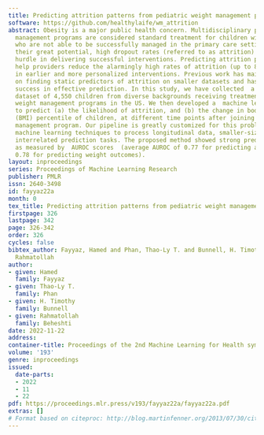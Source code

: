 ```yaml
---
title: Predicting attrition patterns from pediatric weight management programs
software: https://github.com/healthylaife/wm_attrition
abstract: Obesity is a major public health concern. Multidisciplinary pediatric weight
  management programs are considered standard treatment for children with obesity
  who are not able to be successfully managed in the primary care setting. Despite
  their great potential, high dropout rates (referred to as attrition) are a major
  hurdle in delivering successful interventions. Predicting attrition patterns can
  help providers reduce the alarmingly high rates of attrition (up to 80%) by engaging
  in earlier and more personalized interventions. Previous work has mainly focused
  on finding static predictors of attrition on smaller datasets and has achieved limited
  success in effective prediction. In this study, we have collected  a five-year comprehensive
  dataset of 4,550 children from diverse backgrounds receiving treatment at four pediatric
  weight management programs in the US. We then developed a  machine learning pipeline
  to predict (a) the likelihood of attrition, and (b) the change in body-mass index
  (BMI) percentile of children, at different time points after joining the weight
  management program. Our pipeline is greatly customized for this problem using advanced
  machine learning techniques to process longitudinal data, smaller-size data, and
  interrelated prediction tasks. The proposed method showed strong prediction performance
  as measured by  AUROC scores  (average AUROC of 0.77 for predicting attrition, and
  0.78 for predicting weight outcomes).
layout: inproceedings
series: Proceedings of Machine Learning Research
publisher: PMLR
issn: 2640-3498
id: fayyaz22a
month: 0
tex_title: Predicting attrition patterns from pediatric weight management programs
firstpage: 326
lastpage: 342
page: 326-342
order: 326
cycles: false
bibtex_author: Fayyaz, Hamed and Phan, Thao-Ly T. and Bunnell, H. Timothy and Beheshti,
  Rahmatollah
author:
- given: Hamed
  family: Fayyaz
- given: Thao-Ly T.
  family: Phan
- given: H. Timothy
  family: Bunnell
- given: Rahmatollah
  family: Beheshti
date: 2022-11-22
address:
container-title: Proceedings of the 2nd Machine Learning for Health symposium
volume: '193'
genre: inproceedings
issued:
  date-parts:
  - 2022
  - 11
  - 22
pdf: https://proceedings.mlr.press/v193/fayyaz22a/fayyaz22a.pdf
extras: []
# Format based on citeproc: http://blog.martinfenner.org/2013/07/30/citeproc-yaml-for-bibliographies/
---
```

